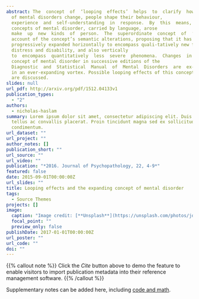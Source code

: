 ```yaml
---
abstract: The  concept  of  ‘looping  effects’  helps  to  clarify  how  psychiat-ric  conditions  are  moving  targets.  As  professional  understand-ings
  of mental disorders change, people shape their behaviour,
  experience  and  self-understanding  in  response.  By  this  means,  evolving
  concepts of mental disorder, carried by language, arose
  make  up  new  kinds  of  person.  The  superordinate  concept  of  ‘mental  disorder’  is  also  a  moving  target.  This  article  develops  an
  account of the concept’s semantic alterations, proposing that it has
  progressively expanded horizontally to encompass quali-tatively new forms of
  distress and disability, and also vertically
  to  encompass  quantitatively  less  severe  phenomena.  Changes  in the
  concept of mental disorder in successive editions of the
  Diagnostic  and  Statistical  Manual  of  Mental  Disorders  are  ex-amined  to  show  that  its  meaning  has  not  so  much  looped  as  spread
  in an ever-expanding vortex. Possible looping effects of this conceptual creep
  are discussed.
slides: null
url_pdf: http://arxiv.org/pdf/1512.04133v1
publication_types:
  - "2"
authors:
  - nicholas-haslam
summary: Lorem ipsum dolor sit amet, consectetur adipiscing elit. Duis posuere
  tellus ac convallis placerat. Proin tincidunt magna sed ex sollicitudin
  condimentum.
url_dataset: ""
url_project: ""
author_notes: []
publication_short: ""
url_source: ""
url_video: ""
publication: "*2016. Journal of Psychopathology, 22, 4-9*"
featured: false
date: 2015-09-01T00:00:00Z
url_slides: ""
title: Looping effects and the expanding concept of mental disorder
tags:
  - Source Themes
projects: []
image:
  caption: "Image credit: [**Unsplash**](https://unsplash.com/photos/jdD8gXaTZsc)"
  focal_point: ""
  preview_only: false
publishDate: 2017-01-01T00:00:00Z
url_poster: ""
url_code: ""
doi: ""
---
```


{{% callout note %}}
Click the *Cite* button above to demo the feature to enable visitors to import publication metadata into their reference management software.
{{% /callout %}}

Supplementary notes can be added here, including [code and math](https://sourcethemes.com/academic/docs/writing-markdown-latex/).

